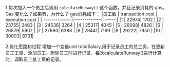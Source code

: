 1.每次加入一个员工后调用 `calculateRunway()` 这个函数，并且记录消耗的 gas。Gas 变化么？如果有，为什么？
gas消耗如下：
|员工数         |  transaction cost           | execution cost  |
| ------------- |:-------------:| -----:|
|1 | 22974| 1702 |
|2 | 23755| 2483 |
|3 | 24536| 3264 |
|4 | 25317| 4045 |
|5 | 26098| 4826 |
|6 | 26879| 5607 |
|7 | 27660| 6388 |
|8 | 28441| 7169 |
|9 | 29222| 7950 |
|10 | 30003| 8731| 

2.优化思路和过程
增加一个变量uint totalSalary,用于记录员工的总工资，在更新员工工资、添加员工、删除员工时进行记录。每次calculateRunway()进行计算时，调取员工总工资的记录。
